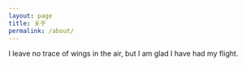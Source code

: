 ```yaml
---
layout: page
title: 关于
permalink: /about/
---
```


I leave no trace of wings in the air,
but I am glad I have had my flight.